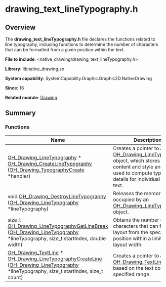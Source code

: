 # drawing_text_lineTypography.h


## Overview

The **drawing_text_lineTypography.h** file declares the functions related to line typography, including functions to determine the number of characters that can be formatted from a given position within the text.

**File to include**: &lt;native_drawing/drawing_text_lineTypography.h&gt;

**Library**: libnative_drawing.so

**System capability**: SystemCapability.Graphic.Graphic2D.NativeDrawing

**Since**: 16

**Related module**: [Drawing](_drawing.md)


## Summary


### Functions

| Name| Description|
| -------- | -------- |
| [OH_Drawing_LineTypography](_drawing.md#oh_drawing_linetypography) \* [OH_Drawing_CreateLineTypography](_drawing.md#oh_drawing_createlinetypography) ([OH_Drawing_TypographyCreate](_drawing.md#oh_drawing_typographycreate) \*handler) | Creates a pointer to an [OH_Drawing_LineTypography](_drawing.md#oh_drawing_linetypography) object, which stores the text content and style and can be used to compute typography details for individual lines of text.|
| void [OH_Drawing_DestroyLineTypography](_drawing.md#oh_drawing_destroylinetypography) ([OH_Drawing_LineTypography](_drawing.md#oh_drawing_linetypography) \*lineTypography) | Releases the memory occupied by an [OH_Drawing_LineTypography](_drawing.md#oh_drawing_linetypography) object.|
| size_t [OH_Drawing_LineTypographyGetLineBreak](_drawing.md#oh_drawing_linetypographygetlinebreak) ([OH_Drawing_LineTypography](_drawing.md#oh_drawing_linetypography) \*lineTypography, size_t startIndex, double width) | Obtains the number of characters that can fit in the layout from the specified position within a limited layout width.|
| [OH_Drawing_TextLine](_drawing.md#oh_drawing_textline) \* [OH_Drawing_LineTypographyCreateLine](_drawing.md#oh_drawing_linetypographycreateline) ([OH_Drawing_LineTypography](_drawing.md#oh_drawing_linetypography) \*lineTypography, size_t startIndex, size_t count) | Creates a pointer to an [OH_Drawing_TextLine](_drawing.md#oh_drawing_textline) object based on the text content in a specified range.|

